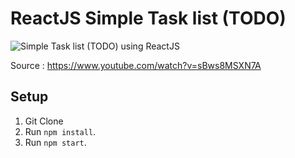 
# ReactJS Simple Task list (TODO)

![Simple Task list (TODO) using ReactJS](https://i.imgur.com/HWQReBr.png)

Source : https://www.youtube.com/watch?v=sBws8MSXN7A
## Setup

1. Git Clone
2. Run `npm install`.
3. Run `npm start`.
